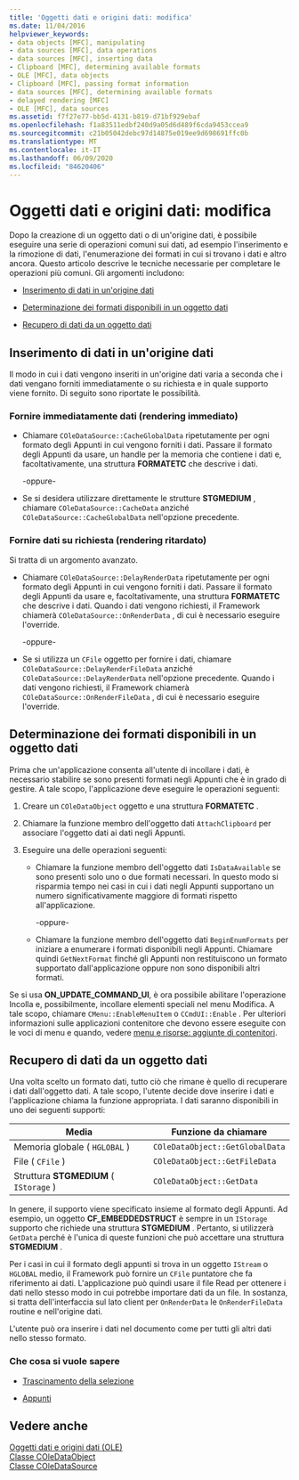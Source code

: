 ```yaml
---
title: 'Oggetti dati e origini dati: modifica'
ms.date: 11/04/2016
helpviewer_keywords:
- data objects [MFC], manipulating
- data sources [MFC], data operations
- data sources [MFC], inserting data
- Clipboard [MFC], determining available formats
- OLE [MFC], data objects
- Clipboard [MFC], passing format information
- data sources [MFC], determining available formats
- delayed rendering [MFC]
- OLE [MFC], data sources
ms.assetid: f7f27e77-bb5d-4131-b819-d71bf929ebaf
ms.openlocfilehash: f1a83511edbf240d9a05d6d489f6cda9453ccea9
ms.sourcegitcommit: c21b05042debc97d14875e019ee9d698691ffc0b
ms.translationtype: MT
ms.contentlocale: it-IT
ms.lasthandoff: 06/09/2020
ms.locfileid: "84620406"
---
```

# <a name="data-objects-and-data-sources-manipulation"></a>Oggetti dati e origini dati: modifica

Dopo la creazione di un oggetto dati o di un'origine dati, è possibile eseguire una serie di operazioni comuni sui dati, ad esempio l'inserimento e la rimozione di dati, l'enumerazione dei formati in cui si trovano i dati e altro ancora. Questo articolo descrive le tecniche necessarie per completare le operazioni più comuni. Gli argomenti includono:

- [Inserimento di dati in un'origine dati](#_core_inserting_data_into_a_data_source)

- [Determinazione dei formati disponibili in un oggetto dati](#_core_determining_the_formats_available_in_a_data_object)

- [Recupero di dati da un oggetto dati](#_core_retrieving_data_from_a_data_object)

## <a name="inserting-data-into-a-data-source"></a><a name="_core_inserting_data_into_a_data_source"></a>Inserimento di dati in un'origine dati

Il modo in cui i dati vengono inseriti in un'origine dati varia a seconda che i dati vengano forniti immediatamente o su richiesta e in quale supporto viene fornito. Di seguito sono riportate le possibilità.

### <a name="supplying-data-immediately-immediate-rendering"></a>Fornire immediatamente dati (rendering immediato)

- Chiamare `COleDataSource::CacheGlobalData` ripetutamente per ogni formato degli Appunti in cui vengono forniti i dati. Passare il formato degli Appunti da usare, un handle per la memoria che contiene i dati e, facoltativamente, una struttura **FORMATETC** che descrive i dati.

     -oppure-

- Se si desidera utilizzare direttamente le strutture **STGMEDIUM** , chiamare `COleDataSource::CacheData` anziché `COleDataSource::CacheGlobalData` nell'opzione precedente.

### <a name="supplying-data-on-demand-delayed-rendering"></a>Fornire dati su richiesta (rendering ritardato)

Si tratta di un argomento avanzato.

- Chiamare `COleDataSource::DelayRenderData` ripetutamente per ogni formato degli Appunti in cui vengono forniti i dati. Passare il formato degli Appunti da usare e, facoltativamente, una struttura **FORMATETC** che descrive i dati. Quando i dati vengono richiesti, il Framework chiamerà `COleDataSource::OnRenderData` , di cui è necessario eseguire l'override.

     -oppure-

- Se si utilizza un `CFile` oggetto per fornire i dati, chiamare `COleDataSource::DelayRenderFileData` anziché `COleDataSource::DelayRenderData` nell'opzione precedente. Quando i dati vengono richiesti, il Framework chiamerà `COleDataSource::OnRenderFileData` , di cui è necessario eseguire l'override.

## <a name="determining-the-formats-available-in-a-data-object"></a><a name="_core_determining_the_formats_available_in_a_data_object"></a>Determinazione dei formati disponibili in un oggetto dati

Prima che un'applicazione consenta all'utente di incollare i dati, è necessario stabilire se sono presenti formati negli Appunti che è in grado di gestire. A tale scopo, l'applicazione deve eseguire le operazioni seguenti:

1. Creare un `COleDataObject` oggetto e una struttura **FORMATETC** .

1. Chiamare la funzione membro dell'oggetto dati `AttachClipboard` per associare l'oggetto dati ai dati negli Appunti.

1. Eseguire una delle operazioni seguenti:

   - Chiamare la funzione membro dell'oggetto dati `IsDataAvailable` se sono presenti solo uno o due formati necessari. In questo modo si risparmia tempo nei casi in cui i dati negli Appunti supportano un numero significativamente maggiore di formati rispetto all'applicazione.

     \-oppure-

   - Chiamare la funzione membro dell'oggetto dati `BeginEnumFormats` per iniziare a enumerare i formati disponibili negli Appunti. Chiamare quindi `GetNextFormat` finché gli Appunti non restituiscono un formato supportato dall'applicazione oppure non sono disponibili altri formati.

Se si usa **ON_UPDATE_COMMAND_UI**, è ora possibile abilitare l'operazione Incolla e, possibilmente, incollare elementi speciali nel menu Modifica. A tale scopo, chiamare `CMenu::EnableMenuItem` o `CCmdUI::Enable` . Per ulteriori informazioni sulle applicazioni contenitore che devono essere eseguite con le voci di menu e quando, vedere [menu e risorse: aggiunte di contenitori](menus-and-resources-container-additions.md).

## <a name="retrieving-data-from-a-data-object"></a><a name="_core_retrieving_data_from_a_data_object"></a>Recupero di dati da un oggetto dati

Una volta scelto un formato dati, tutto ciò che rimane è quello di recuperare i dati dall'oggetto dati. A tale scopo, l'utente decide dove inserire i dati e l'applicazione chiama la funzione appropriata. I dati saranno disponibili in uno dei seguenti supporti:

|Media|Funzione da chiamare|
|------------|----------------------|
|Memoria globale ( `HGLOBAL` )|`COleDataObject::GetGlobalData`|
|File ( `CFile` )|`COleDataObject::GetFileData`|
|Struttura **STGMEDIUM** ( `IStorage` )|`COleDataObject::GetData`|

In genere, il supporto viene specificato insieme al formato degli Appunti. Ad esempio, un oggetto **CF_EMBEDDEDSTRUCT** è sempre in un `IStorage` supporto che richiede una struttura **STGMEDIUM** . Pertanto, si utilizzerà `GetData` perché è l'unica di queste funzioni che può accettare una struttura **STGMEDIUM** .

Per i casi in cui il formato degli appunti si trova in un oggetto `IStream` o `HGLOBAL` medio, il Framework può fornire un `CFile` puntatore che fa riferimento ai dati. L'applicazione può quindi usare il file Read per ottenere i dati nello stesso modo in cui potrebbe importare dati da un file. In sostanza, si tratta dell'interfaccia sul lato client per `OnRenderData` le `OnRenderFileData` routine e nell'origine dati.

L'utente può ora inserire i dati nel documento come per tutti gli altri dati nello stesso formato.

### <a name="what-do-you-want-to-know-more-about"></a>Che cosa si vuole sapere

- [Trascinamento della selezione](drag-and-drop-ole.md)

- [Appunti](clipboard.md)

## <a name="see-also"></a>Vedere anche

[Oggetti dati e origini dati (OLE)](data-objects-and-data-sources-ole.md)<br/>
[Classe COleDataObject](reference/coledataobject-class.md)<br/>
[Classe COleDataSource](reference/coledatasource-class.md)
